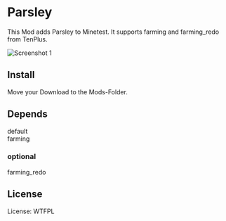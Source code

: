 # Parsley


This Mod adds Parsley to Minetest.
It supports farming and farming_redo from TenPlus.

![Screenshot 1](textures/soy_screenshot.jpg)

## Install

Move your Download to the Mods-Folder.

## Depends

default<br>
farming<br>

### optional
farming_redo<br>

## License

License: WTFPL



